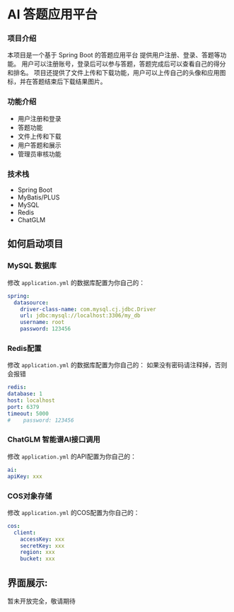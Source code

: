 # AI 答题应用平台



### 项目介绍
本项目是一个基于 Spring Boot 的答题应用平台
提供用户注册、登录、答题等功能。
用户可以注册账号，登录后可以参与答题，答题完成后可以查看自己的得分和排名。
项目还提供了文件上传和下载功能，用户可以上传自己的头像和应用图标，并在答题结束后下载结果图片。

### 功能介绍
- 用户注册和登录
- 答题功能
- 文件上传和下载
- 用户答题和展示
- 管理员审核功能

### 技术栈
- Spring Boot
- MyBatis/PLUS
- MySQL
- Redis
- ChatGLM

## 如何启动项目

### MySQL 数据库
修改 `application.yml` 的数据库配置为你自己的：

```yml
spring:
  datasource:
    driver-class-name: com.mysql.cj.jdbc.Driver
    url: jdbc:mysql://localhost:3306/my_db
    username: root
    password: 123456
```

### Redis配置
修改 `application.yml` 的数据库配置为你自己的：
如果没有密码请注释掉，否则会报错
```yml
redis:
database: 1
host: localhost
port: 6379
timeout: 5000
#    password: 123456
```

### ChatGLM 智能谱AI接口调用
修改 `application.yml` 的API配置为你自己的：
```yml
ai:
apiKey: xxx
```

### COS对象存储
修改 `application.yml` 的COS配置为你自己的：
```yml
cos:
  client:
    accessKey: xxx
    secretKey: xxx
    region: xxx
    bucket: xxx
```

## 界面展示:

暂未开放完全，敬请期待